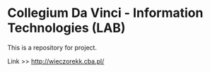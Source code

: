 # Collegium Da Vinci - Information Technologies (LAB)

This is a repository for project.  

Link >> http://wieczorekk.cba.pl/
